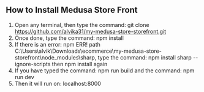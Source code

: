 ## How to Install Medusa Store Front
1. Open any terminal, then type the command: git clone https://github.com/alvika31/my-medusa-store-storefront.git
2. Once done, type the command: npm install
3. If there is an error: npm ERR! path C:\Users\alvik\Downloads\ecommerce\my-medusa-store-storefront\node_modules\sharp, type the command: npm install sharp --ignore-scripts then npm install again
4. If you have typed the command: npm run build and the command: npm run dev
5. Then it will run on: localhost:8000
